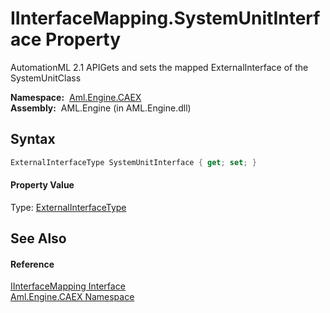 IInterfaceMapping.SystemUnitInterface Property
==============================================
AutomationML 2.1 APIGets and sets the mapped ExternalInterface of the SystemUnitClass

  **Namespace:**  [Aml.Engine.CAEX][1]  
  **Assembly:**  AML.Engine (in AML.Engine.dll)

Syntax
------

```csharp
ExternalInterfaceType SystemUnitInterface { get; set; }
```

#### Property Value
Type: [ExternalInterfaceType][2]

See Also
--------

#### Reference
[IInterfaceMapping Interface][3]  
[Aml.Engine.CAEX Namespace][1]  

[1]: ../README.md
[2]: ../ExternalInterfaceType/README.md
[3]: README.md
[4]: https://www.automationml.org
[5]: ../../icons/logoShade.png